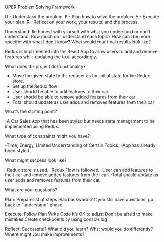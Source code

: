 UPER Problem Solving Framework

U - Understand the problem.
P - Plan how to solve the problem.
E - Execute your plan.
R - Reflect on your work, your results, and the process. 

Understand:
Be honest with yourself with what you understand or don’t understand.
How much do I understand each topic?
How can I be more specific with what I don’t know?
What would your final results look like?

Redux is implemented into the React App to allow users to add and remove features while updating the total accordingly. 

What does the project do/functionality?

- Move the given state to the reducer as the initial state for the Redux store.
- Set up the Redux flow
- User should be able to add features to their car
- User should be able to remove added features from their car
- Total should update as user adds and removes features from their car

What’s the starting point?

-A Car Sales App that has been styled but needs state management to be implemented using Redux.

What type of constraints might you have?

-Time, Energy, Limited Understanding of Certain Topics.
-App has already been styled. 

What might success look like?

-Redux store is used. 
-Redux Flow is followed.
-User can add features to their car and remove added features from their car. 
-Total should update as user adds and removes features from their car. 

What are your questions?

Plan:
Prepare list of steps
Plan backwards?
If you still have questions, go back to “understand” phase.

Execute:
Follow Plan
Write Code
It’s OK to adjust
Don’t be afraid to make mistakes
Create checkpoints by using console.log

Reflect:
Successful?
What did you learn?
What would you do differently?
Where might you make improvements?
